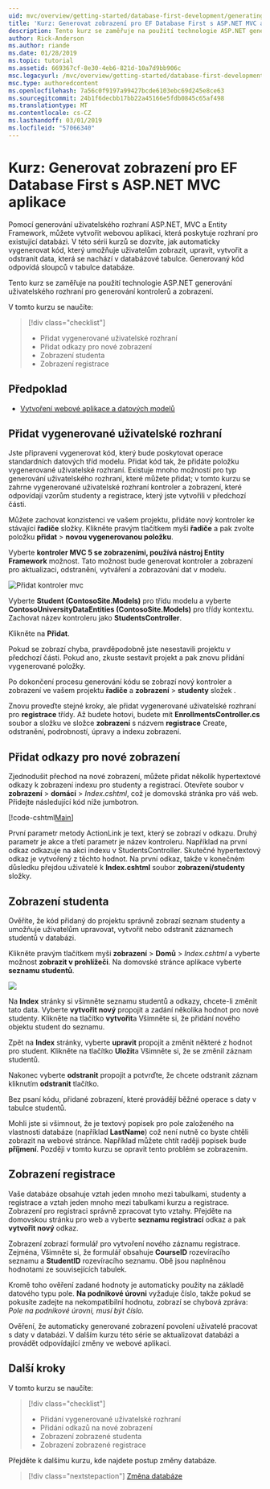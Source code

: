 ```yaml
---
uid: mvc/overview/getting-started/database-first-development/generating-views
title: 'Kurz: Generovat zobrazení pro EF Database First s ASP.NET MVC aplikace'
description: Tento kurz se zaměřuje na použití technologie ASP.NET generování uživatelského rozhraní pro generování kontrolerů a zobrazení.
author: Rick-Anderson
ms.author: riande
ms.date: 01/28/2019
ms.topic: tutorial
ms.assetid: 669367cf-8e30-4eb6-821d-10a7d9bb906c
msc.legacyurl: /mvc/overview/getting-started/database-first-development/generating-views
msc.type: authoredcontent
ms.openlocfilehash: 7a56c0f9197a99427bcde6103ebc69d245e8ce63
ms.sourcegitcommit: 24b1f6decbb17bb22a45166e5fdb0845c65af498
ms.translationtype: MT
ms.contentlocale: cs-CZ
ms.lasthandoff: 03/01/2019
ms.locfileid: "57066340"
---
```

# <a name="tutorial-generate-views-for-ef-database-first-with-aspnet-mvc-app"></a>Kurz: Generovat zobrazení pro EF Database First s ASP.NET MVC aplikace

Pomocí generování uživatelského rozhraní ASP.NET, MVC a Entity Framework, můžete vytvořit webovou aplikaci, která poskytuje rozhraní pro existující databázi. V této sérii kurzů se dozvíte, jak automaticky vygenerovat kód, který umožňuje uživatelům zobrazit, upravit, vytvořit a odstranit data, která se nachází v databázové tabulce. Generovaný kód odpovídá sloupců v tabulce databáze.

Tento kurz se zaměřuje na použití technologie ASP.NET generování uživatelského rozhraní pro generování kontrolerů a zobrazení.

V tomto kurzu se naučíte:

> [!div class="checklist"]
> * Přidat vygenerované uživatelské rozhraní
> * Přidat odkazy pro nové zobrazení
> * Zobrazení studenta
> * Zobrazení registrace

## <a name="prerequisite"></a>Předpoklad

* [Vytvoření webové aplikace a datových modelů](creating-the-web-application.md)

## <a name="add-scaffold"></a>Přidat vygenerované uživatelské rozhraní

Jste připraveni vygenerovat kód, který bude poskytovat operace standardních datových tříd modelu. Přidat kód tak, že přidáte položku vygenerované uživatelské rozhraní. Existuje mnoho možností pro typ generování uživatelského rozhraní, které můžete přidat; v tomto kurzu se zahrne vygenerované uživatelské rozhraní kontroler a zobrazení, které odpovídají vzorům studenty a registrace, který jste vytvořili v předchozí části.

Můžete zachovat konzistenci ve vašem projektu, přidáte nový kontroler ke stávající **řadiče** složky. Klikněte pravým tlačítkem myši **řadiče** a pak zvolte položku **přidat** > **novou vygenerovanou položku**.

Vyberte **kontroler MVC 5 se zobrazeními, používá nástroj Entity Framework** možnost. Tato možnost bude generovat kontroler a zobrazení pro aktualizaci, odstranění, vytváření a zobrazování dat v modelu.

![Přidat kontroler mvc](generating-views/_static/image2.png)

Vyberte **Student (ContosoSite.Models)** pro třídu modelu a vyberte **ContosoUniversityDataEntities (ContosoSite.Models)** pro třídy kontextu. Zachovat název kontroleru jako **StudentsController**.

Klikněte na **Přidat**.

Pokud se zobrazí chyba, pravděpodobně jste nesestavili projektu v předchozí části. Pokud ano, zkuste sestavit projekt a pak znovu přidání vygenerované položky.

Po dokončení procesu generování kódu se zobrazí nový kontroler a zobrazení ve vašem projektu **řadiče** a **zobrazení** > **studenty** složek .


Znovu proveďte stejné kroky, ale přidat vygenerované uživatelské rozhraní pro **registrace** třídy. Až budete hotovi, budete mít **EnrollmentsController.cs** soubor a složku ve složce **zobrazení** s názvem **registrace** Create, odstranění, podrobností, úpravy a indexu zobrazení.

## <a name="add-links-to-new-views"></a>Přidat odkazy pro nové zobrazení

Zjednodušit přechod na nové zobrazení, můžete přidat několik hypertextové odkazy k zobrazení indexu pro studenty a registrací. Otevřete soubor v **zobrazení** > **domácí** > *Index.cshtml*, což je domovská stránka pro váš web. Přidejte následující kód níže jumbotron.

[!code-cshtml[Main](generating-views/samples/sample1.cshtml)]

První parametr metody ActionLink je text, který se zobrazí v odkazu. Druhý parametr je akce a třetí parametr je název kontroleru. Například na první odkaz odkazuje na akci indexu v StudentsController. Skutečné hypertextový odkaz je vytvořený z těchto hodnot. Na první odkaz, takže v konečném důsledku přejdou uživatelé k **Index.cshtml** soubor **zobrazení/studenty** složky.

## <a name="display-student-views"></a>Zobrazení studenta

Ověříte, že kód přidaný do projektu správně zobrazí seznam studenty a umožňuje uživatelům upravovat, vytvořit nebo odstranit záznamech studentů v databázi.

Klikněte pravým tlačítkem myši **zobrazení** > **Domů** > *Index.cshtml* a vyberte možnost **zobrazit v prohlížeči**. Na domovské stránce aplikace vyberte **seznamu studentů**.

![](generating-views/_static/image6.png)

Na **Index** stránky si všimněte seznamu studentů a odkazy, chcete-li změnit tato data. Vyberte **vytvořit nový** propojit a zadání několika hodnot pro nové studenty. Klikněte na tlačítko **vytvořit**a Všimněte si, že přidání nového objektu student do seznamu.

Zpět na **Index** stránky, vyberte **upravit** propojit a změnit některé z hodnot pro student. Klikněte na tlačítko **Uložit**a Všimněte si, že se změnil záznam studentů.

Nakonec vyberte **odstranit** propojit a potvrďte, že chcete odstranit záznam kliknutím **odstranit** tlačítko.

Bez psaní kódu, přidané zobrazení, které provádějí běžné operace s daty v tabulce studentů.

Mohli jste si všimnout, že je textový popisek pro pole založeného na vlastnosti databáze (například **LastName**) což není nutně co byste chtěli zobrazit na webové stránce. Například můžete chtít raději popisek bude **příjmení**. Později v tomto kurzu se opravit tento problém se zobrazením.

## <a name="display-enrollment-views"></a>Zobrazení registrace

Vaše databáze obsahuje vztah jeden mnoho mezi tabulkami, studenty a registrace a vztah jeden mnoho mezi tabulkami kurzu a registrace. Zobrazení pro registraci správně zpracovat tyto vztahy. Přejděte na domovskou stránku pro web a vyberte **seznamu registrací** odkaz a pak **vytvořit nový** odkaz.

Zobrazení zobrazí formulář pro vytvoření nového záznamu registrace. Zejména, Všimněte si, že formulář obsahuje **CourseID** rozevíracího seznamu a **StudentID** rozevíracího seznamu. Obě jsou naplněnou hodnotami ze souvisejících tabulek.

Kromě toho ověření zadané hodnoty je automaticky použity na základě datového typu pole. **Na podnikové úrovni** vyžaduje číslo, takže pokud se pokusíte zadejte na nekompatibilní hodnotu, zobrazí se chybová zpráva: *Pole na podnikové úrovni, musí být číslo.*

Ověření, že automaticky generované zobrazení povolení uživatelé pracovat s daty v databázi. V dalším kurzu této série se aktualizovat databázi a provádět odpovídající změny ve webové aplikaci.

## <a name="next-steps"></a>Další kroky

V tomto kurzu se naučíte:

> [!div class="checklist"]
> * Přidání vygenerované uživatelské rozhraní
> * Přidání odkazů na nové zobrazení
> * Zobrazení zobrazené studenta
> * Zobrazení zobrazené registrace

Přejděte k dalšímu kurzu, kde najdete postup změny databáze.
> [!div class="nextstepaction"]
> [Změna databáze](changing-the-database.md)
